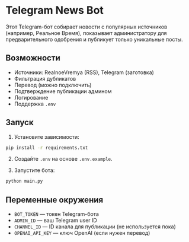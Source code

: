 
# Telegram News Bot

Этот Telegram-бот собирает новости с популярных источников (например, Реальное Время),
показывает администратору для предварительного одобрения и публикует только уникальные посты.

## Возможности

- Источники: RealnoeVremya (RSS), Telegram (заготовка)
- Фильтрация дубликатов
- Перевод (можно подключить)
- Подтверждение публикации админом
- Логирование
- Поддержка `.env`

## Запуск

1. Установите зависимости:
```bash
pip install -r requirements.txt
```

2. Создайте `.env` на основе `.env.example`.

3. Запустите бота:
```bash
python main.py
```

## Переменные окружения

- `BOT_TOKEN` — токен Telegram-бота
- `ADMIN_ID` — ваш Telegram user ID
- `CHANNEL_ID` — ID канала для публикации (не используется пока)
- `OPENAI_API_KEY` — ключ OpenAI (если нужен перевод)
